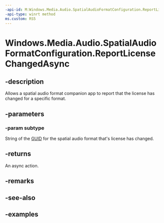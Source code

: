 ```yaml
---
-api-id: M:Windows.Media.Audio.SpatialAudioFormatConfiguration.ReportLicenseChangedAsync(System.String)
-api-type: winrt method
ms.custom: RS5
---
```


<!-- Method syntax.
public IAsyncAction SpatialAudioFormatConfiguration.ReportLicenseChangedAsync(String subtype)
-->

# Windows.Media.Audio.SpatialAudioFormatConfiguration.ReportLicenseChangedAsync

## -description
Allows a spatial audio format companion app to report that the license has changed for a specific format.

## -parameters
### -param subtype
String of the [GUID](/windows/win32/api/guiddef/ns-guiddef-guid) for the spatial audio format that's license has changed.

## -returns
An async action.

## -remarks

## -see-also

## -examples

